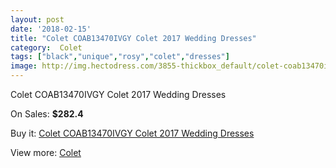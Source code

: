```yaml
---
layout: post
date: '2018-02-15'
title: "Colet COAB13470IVGY Colet 2017 Wedding Dresses"
category:  Colet
tags: ["black","unique","rosy","colet","dresses"]
image: http://img.hectodress.com/3855-thickbox_default/colet-coab13470ivgy-colet-2013-wedding-dresses.jpg
---
```

Colet COAB13470IVGY Colet 2017 Wedding Dresses

On Sales: **$282.4**
<a href="https://www.hectodress.com/-colet/2006-colet-coab13470ivgy-colet-2013-wedding-dresses.html"><amp-img layout="responsive" width="600" height="600" src="//img.hectodress.com/3855-thickbox_default/colet-coab13470ivgy-colet-2013-wedding-dresses.jpg" alt="Colet COAB13470IVGY Colet 2017 Wedding Dresses 0" /></a>
<a href="https://www.hectodress.com/-colet/2006-colet-coab13470ivgy-colet-2013-wedding-dresses.html"><amp-img layout="responsive" width="600" height="600" src="//img.hectodress.com/3856-thickbox_default/colet-coab13470ivgy-colet-2013-wedding-dresses.jpg" alt="Colet COAB13470IVGY Colet 2017 Wedding Dresses 1" /></a>

Buy it: [Colet COAB13470IVGY Colet 2017 Wedding Dresses](https://www.hectodress.com/-colet/2006-colet-coab13470ivgy-colet-2013-wedding-dresses.html "Colet COAB13470IVGY Colet 2017 Wedding Dresses")

View more: [ Colet](https://www.hectodress.com/34--colet " Colet")